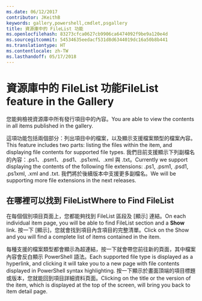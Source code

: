 ```yaml
---
ms.date: 06/12/2017
contributor: JKeithB
keywords: gallery,powershell,cmdlet,psgallery
title: 資源庫中的 FileList 功能
ms.openlocfilehash: 83273cfca0627cb9906ca6474092f9be9a120e4d
ms.sourcegitcommit: 54534635eedacf531d8d6344019dc16a50b8b441
ms.translationtype: HT
ms.contentlocale: zh-TW
ms.lasthandoff: 05/17/2018
---
```

# <a name="filelist-feature-in-the-gallery"></a><span data-ttu-id="b49cb-103">資源庫中的 FileList 功能</span><span class="sxs-lookup"><span data-stu-id="b49cb-103">FileList feature in the Gallery</span></span>

<span data-ttu-id="b49cb-104">您能夠檢視資源庫中所有發行項目中的內容。</span><span class="sxs-lookup"><span data-stu-id="b49cb-104">You are able to view the contents in all items published in the gallery.</span></span>

<span data-ttu-id="b49cb-105">這項功能包括兩個部分：列出項目中的檔案，以及顯示支援檔案類型的檔案內容。</span><span class="sxs-lookup"><span data-stu-id="b49cb-105">This feature includes two parts: listing the files within the item, and displaying file contents for supported file types.</span></span> <span data-ttu-id="b49cb-106">我們目前支援顯示下列副檔名的內容：.ps1、.psm1、.psd1、.ps1xml、.xml 與 .txt。</span><span class="sxs-lookup"><span data-stu-id="b49cb-106">Currently we support displaying the contents of the following file extensions: .ps1, .psm1, .psd1, .ps1xml, .xml and .txt.</span></span> <span data-ttu-id="b49cb-107">我們將於後續版本中支援更多副檔名。</span><span class="sxs-lookup"><span data-stu-id="b49cb-107">We will be supporting more file extensions in the next releases.</span></span>

## <a name="where-to-find-filelist"></a><span data-ttu-id="b49cb-108">在哪裡可以找到 FileList</span><span class="sxs-lookup"><span data-stu-id="b49cb-108">Where to Find FileList</span></span>

<span data-ttu-id="b49cb-109">在每個個別項目頁面上，您都能夠找到 FileList 區段及 [顯示] 連結。</span><span class="sxs-lookup"><span data-stu-id="b49cb-109">On each individual item page, you will be able to find FileList section and a **Show** link.</span></span> <span data-ttu-id="b49cb-110">按一下 [顯示]，您就會找到項目內含項目的完整清單。</span><span class="sxs-lookup"><span data-stu-id="b49cb-110">Click on the Show and you will find a complete list of items contained in the item.</span></span>

<span data-ttu-id="b49cb-111">每種支援的檔案類型都會顯示為超連結，按一下就會帶您前往新的頁面，其中檔案內容會反白顯示 PowerShell 語法。</span><span class="sxs-lookup"><span data-stu-id="b49cb-111">Each supported file type is displayed as a hyperlink, and clicking it will take you to a new page with file contents displayed in PowerShell syntax highlighting.</span></span> <span data-ttu-id="b49cb-112">按一下顯示於畫面頂端的項目標題或版本，您就能回到項目詳細資料頁面。</span><span class="sxs-lookup"><span data-stu-id="b49cb-112">Clicking on the title or the version of the item, which is displayed at the top of the screen, will bring you back to item detail page.</span></span>
